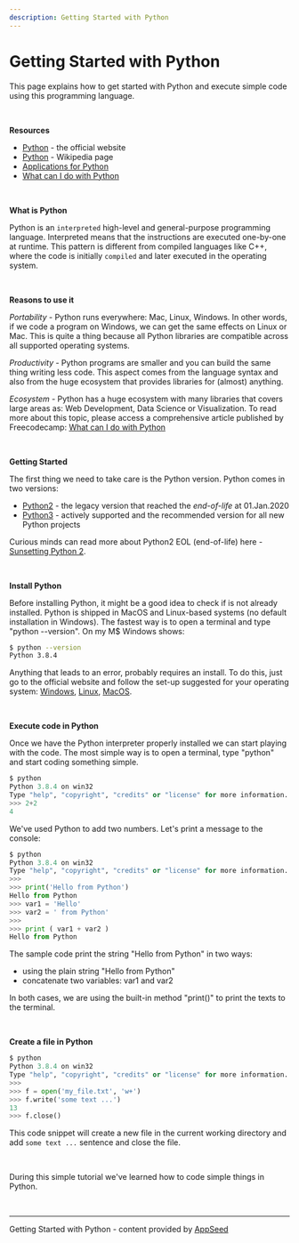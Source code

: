 ```yaml
---
description: Getting Started with Python
---
```


# Getting Started with Python

This page explains how to get started with Python and execute simple code using this programming language.

<br />

**Resources**

- [Python](https://www.python.org/) - the official website
- [Python](https://en.wikipedia.org/wiki/Python_(programming_language)) - Wikipedia page
- [Applications for Python](https://www.python.org/about/apps/) 
- [What can I do with Python](https://www.freecodecamp.org/news/what-can-you-do-with-python-the-3-main-applications-518db9a68a78/)

<br />

**What is Python**

Python is an `interpreted` high-level and general-purpose programming language. Interpreted means that the instructions are executed one-by-one at runtime. This pattern is different from compiled languages like C++, where the code is initially `compiled` and later executed in the operating system. 

<br />

**Reasons to use it**

*Portability* - Python runs everywhere: Mac, Linux, Windows. In other words, if we code a program on Windows, we can get the same effects on Linux or Mac. This is quite a thing because all Python libraries are compatible across all supported operating systems. 

*Productivity* - Python programs are smaller and you can build the same thing writing less code. This aspect comes from the language syntax and also from the huge ecosystem that provides libraries for (almost) anything. 

*Ecosystem* - Python has a huge ecosystem with many libraries that covers large areas as: Web Development, Data Science or Visualization. To read more about this topic, please access a comprehensive article published by Freecodecamp: [What can I do with Python](https://www.freecodecamp.org/news/what-can-you-do-with-python-the-3-main-applications-518db9a68a78/)

<br />

**Getting Started**

The first thing we need to take care is the Python version. Python comes in two versions: 

- [Python2](https://www.python.org/download/releases/2.7/) - the legacy version that reached the *end-of-life* at 01.Jan.2020
- [Python3](https://www.python.org/download/releases/3.0/) - actively supported and the recommended version for all new Python projects

Curious minds can read more about Python2 EOL (end-of-life) here - [Sunsetting Python 2](https://www.python.org/doc/sunset-python-2/).

<br />

**Install Python**

Before installing Python, it might be a good idea to check if is not already installed. Python is shipped in MacOS and Linux-based systems (no default installation in Windows). The fastest way is to open a terminal and type "python --version". On my M$ Windows shows:

```bash
$ python --version
Python 3.8.4
```

Anything that leads to an error, probably requires an install. To do this, just go to the official website and follow the set-up suggested for your operating system: [Windows](https://www.python.org/downloads/windows/), [Linux](https://www.python.org/downloads/source/), [MacOS](https://www.python.org/downloads/mac-osx/).

<br />

**Execute code in Python**

Once we have the Python interpreter properly installed we can start playing with the code. The most simple way is to open a terminal, type "python" and start coding something simple.

```python
$ python
Python 3.8.4 on win32
Type "help", "copyright", "credits" or "license" for more information.
>>> 2+2
4
```

We've used Python to add two numbers. Let's print a message to the console:

```python
$ python
Python 3.8.4 on win32
Type "help", "copyright", "credits" or "license" for more information.
>>>
>>> print('Hello from Python')
Hello from Python
>>> var1 = 'Hello'
>>> var2 = ' from Python'
>>>
>>> print ( var1 + var2 )
Hello from Python
```

The sample code print the string "Hello from Python" in two ways:

- using the plain string "Hello from Python"
- concatenate two variables: var1 and var2

In both cases, we are using the built-in method  "print()" to print the texts to the terminal.

<br />

**Create a file in Python**

```python
$ python
Python 3.8.4 on win32
Type "help", "copyright", "credits" or "license" for more information.
>>>
>>> f = open('my_file.txt', 'w+')
>>> f.write('some text ...')
13
>>> f.close()
```

This code snippet will create a new file in the current working directory and add `some text ...` sentence and close the file. 

<br />

During this simple tutorial we've learned how to code simple things in Python. 

<br />

--- 
Getting Started with Python - content provided by [AppSeed](https://appseed.us)
